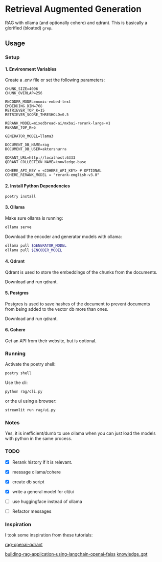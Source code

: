 # Retrieval Augmented Generation

RAG with ollama (and optionally cohere) and qdrant. This is basically a glorified
(bloated) `grep`.

## Usage

### Setup

#### 1. Environment Variables

Create a .env file or set the following parameters:

```.env
CHUNK_SIZE=4096
CHUNK_OVERLAP=256

ENCODER_MODEL=nomic-embed-text
EMBEDDING_DIM=768
RETRIEVER_TOP_K=15
RETRIEVER_SCORE_THRESHOLD=0.5

RERANK_MODEL=mixedbread-ai/mxbai-rerank-large-v1
RERANK_TOP_K=5

GENERATOR_MODEL=llama3

DOCUMENT_DB_NAME=rag
DOCUMENT_DB_USER=aktersnurra

QDRANT_URL=http://localhost:6333
QDRANT_COLLECTION_NAME=knowledge-base

COHERE_API_KEY = <COHERE_API_KEY> # OPTIONAL
COHERE_RERANK_MODEL = "rerank-english-v3.0"
```

#### 2. Install Python Dependencies

```
poetry install
```

#### 3. Ollama

Make sure ollama is running:

```sh
ollama serve
```

Download the encoder and generator models with ollama:

```sh
ollama pull $GENERATOR_MODEL
ollama pull $ENCODER_MODEL
```

#### 4. Qdrant

Qdrant is used to store the embeddings of the chunks from the documents.

Download and run qdrant.

#### 5. Postgres

Postgres is used to save hashes of the document to prevent documents from
being added to the vector db more than ones.

Download and run qdrant.

#### 6. Cohere

Get an API from their website, but is optional.

### Running

Activate the poetry shell:

```sh
poetry shell
```

Use the cli:

```sh
python rag/cli.py
```

or the ui using a browser:

```sh
streamlit run rag/ui.py
```

### Notes

Yes, it is inefficient/dumb to use ollama when you can just load the models with python
in the same process.

### TODO

- [x] Rerank history if it is relevant.

- [x] message ollama/cohere

- [x] create db script

- [x] write a general model for cli/ui

- [ ] use huggingface instead of ollama

- [ ] Refactor messages

### Inspiration

I took some inspiration from these tutorials:

[rag-openai-qdrant](https://colab.research.google.com/github/qdrant/examples/blob/master/rag-openai-qdrant/rag-openai-qdrant.ipynb)

[building-rag-application-using-langchain-openai-faiss](https://medium.com/@solidokishore/building-rag-application-using-langchain-openai-faiss-3b2af23d98ba)
[knowledge_gpt](https://github.com/mmz-001/knowledge_gpt)

